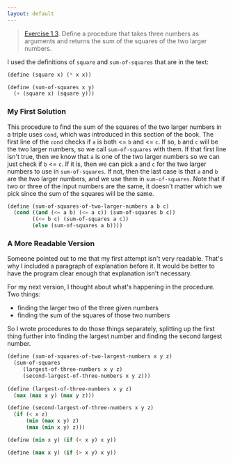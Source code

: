 ```yaml
---
layout: default
---
```


> [Exercise 1.3](https://mitpress.mit.edu/sites/default/files/sicp/full-text/book/book-Z-H-10.html#%_thm_1.3). Define a procedure that takes three numbers as arguments and returns the sum of the squares of the two larger numbers.

I used the definitions of `square` and `sum-of-squares` that are in the text:

``` scheme
(define (square x) (* x x))

(define (sum-of-squares x y)
  (+ (square x) (square y)))
```

### My First Solution

This procedure to find the sum of the squares of the two larger numbers in a triple uses `cond`, which was introduced in this section of the book. The first line of the `cond` checks if `a`  is both <= `b` and <= `c`. If so, `b` and `c` will be the two larger numbers, so we call `sum-of-squares` with them. If that first line isn't true, then we know that `a` is one of the two larger numbers so we can just check if `b` <= `c`. If it is, then we can pick `a` and `c` for the two larger numbers to use in `sum-of-squares`. If not, then the last case is that `a` and `b` are the two larger numbers, and we use them in `sum-of-squares`. Note that if two or three of the input numbers are the same, it doesn't matter which we pick since the sum of the squares will be the same.

``` scheme
(define (sum-of-squares-of-two-larger-numbers a b c)
  (cond ((and (<= a b) (<= a c)) (sum-of-squares b c))
        ((<= b c) (sum-of-squares a c))
        (else (sum-of-squares a b))))
```

### A More Readable Version

Someone pointed out to me that my first attempt isn't very readable. That's why I included a paragraph of explanation before it. It would be better to have the program clear enough that explanation isn't necessary.

For my next version, I thought about what's happening in the procedure. Two things:
- finding the larger two of the three given numbers
- finding the sum of the squares of those two numbers

So I wrote procedures to do those things separately, splitting up the first thing further into finding the largest number and finding the second largest number.

``` scheme
(define (sum-of-squares-of-two-largest-numbers x y z)
  (sum-of-squares
     (largest-of-three-numbers x y z)
     (second-largest-of-three-numbers x y z)))
     
(define (largest-of-three-numbers x y z)
  (max (max x y) (max y z)))

(define (second-largest-of-three-numbers x y z)
  (if (< x z)
      (min (max x y) z)
      (max (min x y) z)))

(define (min x y) (if (< x y) x y))

(define (max x y) (if (> x y) x y))
```

